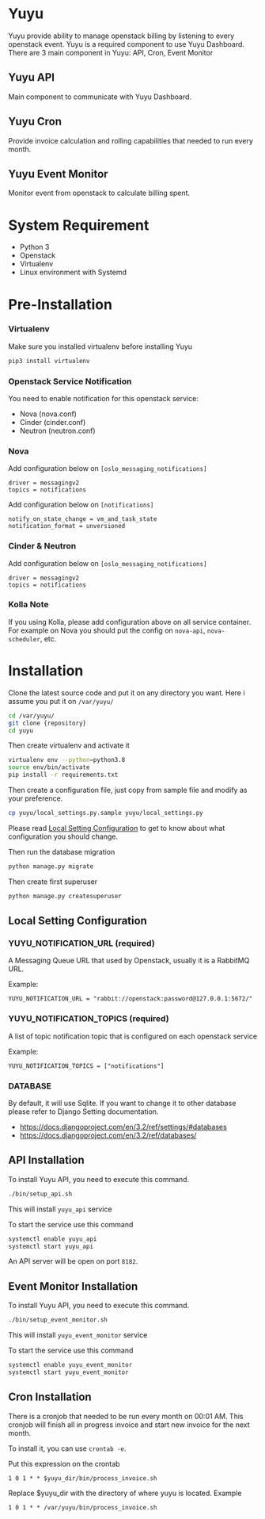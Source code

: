 # Yuyu

Yuyu provide ability to manage openstack billing by listening to every openstack event. Yuyu is a required component to use Yuyu Dashboard. There are 3 main component in Yuyu: API, Cron, Event Monitor 

## Yuyu API
Main component to communicate with Yuyu Dashboard.

## Yuyu Cron
Provide invoice calculation and rolling capabilities that needed to run every month.

## Yuyu Event Monitor
Monitor event from openstack to calculate billing spent.

# System Requirement
- Python 3
- Openstack
- Virtualenv
- Linux environment with Systemd

# Pre-Installation

### Virtualenv
Make sure you installed virtualenv before installing Yuyu

```bash
pip3 install virtualenv
```

### Openstack Service Notification
You need to enable notification for this openstack service:
- Nova (nova.conf)
- Cinder (cinder.conf)
- Neutron (neutron.conf)

### Nova
Add configuration below on `[oslo_messaging_notifications]`

```
driver = messagingv2 
topics = notifications
```

Add configuration below on `[notifications]`

```
notify_on_state_change = vm_and_task_state
notification_format = unversioned
```

### Cinder & Neutron

Add configuration below on `[oslo_messaging_notifications]`

```
driver = messagingv2 
topics = notifications
```

### Kolla Note
If you using Kolla, please add configuration above on all service container. For example on Nova you should put the config on `nova-api`, `nova-scheduler`, etc.

# Installation

Clone the latest source code and put it on any directory you want. Here i assume you put it on `/var/yuyu/`

```bash
cd /var/yuyu/
git clone {repository}
cd yuyu
```

Then create virtualenv and activate it
```bash
virtualenv env --python=python3.8
source env/bin/activate
pip install -r requirements.txt
```

Then create a configuration file, just copy from sample file and modify as your preference.

```bash
cp yuyu/local_settings.py.sample yuyu/local_settings.py
```

Please read [Local Setting Configuration](#local-setting-configuration) to get to know about what configuration you should change.

Then run the database migration

```bash
python manage.py migrate
```

Then create first superuser

```bash
python manage.py createsuperuser
```

## Local Setting Configuration

### YUYU_NOTIFICATION_URL (required)
A Messaging Queue URL that used by Openstack, usually it is a RabbitMQ URL.

Example: 
```
YUYU_NOTIFICATION_URL = "rabbit://openstack:password@127.0.0.1:5672/"
```

### YUYU_NOTIFICATION_TOPICS (required)
A list of topic notification topic that is configured on each openstack service

Example: 
```
YUYU_NOTIFICATION_TOPICS = ["notifications"]
```


### DATABASE
By default, it will use Sqlite. If you want to change it to other database please refer to Django Setting documentation.

- https://docs.djangoproject.com/en/3.2/ref/settings/#databases
- https://docs.djangoproject.com/en/3.2/ref/databases/

## API Installation

To install Yuyu API, you need to execute this command.

```bash
./bin/setup_api.sh
```

This will install `yuyu_api` service

To start the service use this command
```bash
systemctl enable yuyu_api
systemctl start yuyu_api
```

An API server will be open on port `8182`. 

## Event Monitor Installation

To install Yuyu API, you need to execute this command.

```bash
./bin/setup_event_monitor.sh
```


This will install `yuyu_event_monitor` service

To start the service use this command
```bash
systemctl enable yuyu_event_monitor
systemctl start yuyu_event_monitor
```

## Cron Installation

There is a cronjob that needed to be run every month on 00:01 AM. This cronjob will finish all in progress invoice and start new invoice for the next month.

To install it, you can use `crontab -e`.

Put this expression on the crontab

```
1 0 1 * * $yuyu_dir/bin/process_invoice.sh 
```

Replace $yuyu_dir with the directory of where yuyu is located. Example
```
1 0 1 * * /var/yuyu/bin/process_invoice.sh
```

